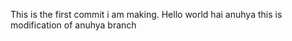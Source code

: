 This is the first commit i am making.
Hello world
hai
anuhya
this is modification of anuhya branch

